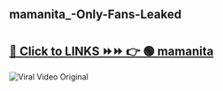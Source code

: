 
 ## mamanita_-Only-Fans-Leaked

# <h2><a href="https://clipsfans.com/mamanita_&ref=git">🔗 Click to LINKS ⏩⏩ 👉 🟢 mamanita  </a></h2>

<a href="https://clipsfans.com/mamanita_&ref=git" rel="nofollow" data-target="animated-image.originalLink"><img src="https://i.ibb.co.com/xMMVF88/686577567.gif" alt="Viral Video Original" style="max-width: 100%; display: inline-block;" data-target="animated-image.originalImage"></a>
